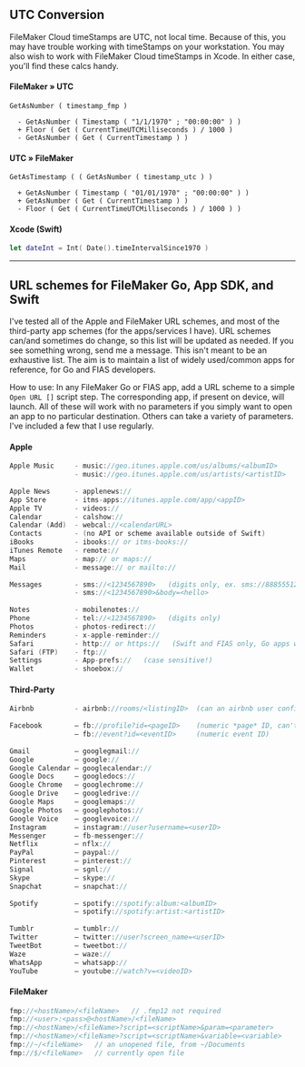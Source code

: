## UTC Conversion

FileMaker Cloud timeStamps are UTC, not local time. Because of this, you may have trouble working with timeStamps on your workstation. You may also wish to work with FileMaker Cloud timeStamps in Xcode. In either case, you'll find these calcs handy.

#### FileMaker » UTC
```
GetAsNumber ( timestamp_fmp ) 
    
  - GetAsNumber ( Timestamp ( "1/1/1970" ; "00:00:00" ) )
  + Floor ( Get ( CurrentTimeUTCMilliseconds ) / 1000 )
  - GetAsNumber ( Get ( CurrentTimestamp ) )
```

#### UTC » FileMaker
```
GetAsTimestamp ( ( GetAsNumber ( timestamp_utc ) )

  + GetAsNumber ( Timestamp ( "01/01/1970" ; "00:00:00" ) )
  + GetAsNumber ( Get ( CurrentTimestamp ) )
  - Floor ( Get ( CurrentTimeUTCMilliseconds ) / 1000 ) )
```

#### Xcode (Swift)
```swift
let dateInt = Int( Date().timeIntervalSince1970 )
```


- - -
## URL schemes for FileMaker Go, App SDK, and Swift

I've tested all of the Apple and FileMaker URL schemes, and most of the third-party app schemes (for the apps/services I have). URL schemes can/and sometimes do change, so this list will be updated as needed. If you see something wrong, send me a message. This isn't meant to be an exhaustive list. The aim is to maintain a list of widely used/common apps for reference, for Go and FIAS developers.
 
How to use: In any FileMaker Go or FIAS app, add a URL scheme to a simple `Open URL []` script step. The corresponding app, if present on device, will launch. All of these will work with no parameters if you simply want to open an app to no particular destination. Others can take a variety of parameters. I've included a few that I use regularly.


#### Apple
```swift
Apple Music     - music://geo.itunes.apple.com/us/albums/<albumID>
                - music://geo.itunes.apple.com/us/artists/<artistID>
 
Apple News      - applenews://
App Store       - itms-apps://itunes.apple.com/app/<appID>
Apple TV        - videos://
Calendar        - calshow://
Calendar (Add)  - webcal://<calendarURL>
Contacts        - (no API or scheme available outside of Swift)
iBooks          - ibooks:// or itms-books://
iTunes Remote   - remote://
Maps            - map:// or maps://
Mail            - message:// or mailto://
 
Messages        - sms://<1234567890>   (digits only, ex. sms://8885551212)
                - sms://<1234567890>&body=<hello>
 
Notes           - mobilenotes://
Phone           - tel://<1234567890>   (digits only)
Photos          - photos-redirect://
Reminders       - x-apple-reminder://
Safari          - http:// or https://   (Swift and FIAS only, Go apps will present a web viewer)
Safari (FTP)    - ftp://
Settings        - App-prefs://   (case sensitive!)
Wallet          - shoebox://
```

#### Third-Party
```swift
Airbnb          - airbnb://rooms/<listingID>  (can an airbnb user confirm this one, please?)
 
Facebook        — fb://profile?id=<pageID>    (numeric *page* ID, can't open personal profiles)
                – fb://event?id=<eventID>     (numeric event ID)
 
Gmail           — googlegmail://
Google          — google://
Google Calendar — googlecalendar://
Google Docs     — googledocs://
Google Chrome   — googlechrome://
Google Drive    — googledrive://
Google Maps     — googlemaps://
Google Photos   — googlephotos://
Google Voice    — googlevoice://
Instagram       — instagram://user?username=<userID>
Messenger       — fb-messenger://
Netflix         — nflx://
PayPal          — paypal://
Pinterest       — pinterest://
Signal          — sgnl://
Skype           — skype://
Snapchat        — snapchat://
 
Spotify         — spotify://spotify:album:<albumID>
                – spotify://spotify:artist:<artistID>
 
Tumblr          – tumblr://
Twitter         — twitter://user?screen_name=<userID>
TweetBot        — tweetbot://
Waze            — waze://
WhatsApp        — whatsapp://
YouTube         – youtube://watch?v=<videoID>
```

#### FileMaker
```swift
fmp://<hostName>/<fileName>   // .fmp12 not required
fmp://<user>:<pass>@<hostName>/<fileName>
fmp://<hostName>/<fileName>?script=<scriptName>&param=<parameter>
fmp://<hostName>/<fileName>?script=<scriptName>&variable=<variable>
fmp://~/<fileName>   // an unopened file, from ~/Documents
fmp://$/<fileName>   // currently open file
```
